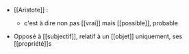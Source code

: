 - [[Aristote]] :  
	- c'est à dire non pas [[vrai]] mais [[possible]], probable

- Opposé à [[subjectif]], relatif à un [[objet]] uniquement, ses [[propriété]]s